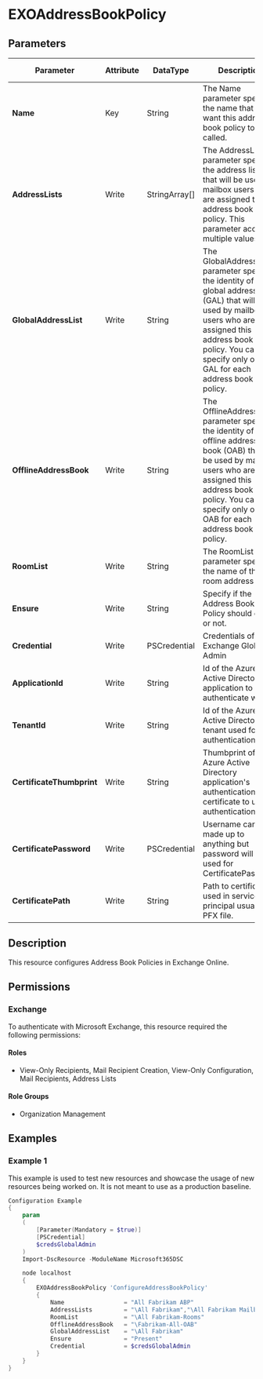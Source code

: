 ﻿# EXOAddressBookPolicy

## Parameters

| Parameter | Attribute | DataType | Description | Allowed Values |
| --- | --- | --- | --- | --- |
| **Name** | Key | String | The Name parameter specifies the name that you want this address book policy to be called. | |
| **AddressLists** | Write | StringArray[] | The AddressLists parameter specifies the address lists that will be used by mailbox users who are assigned this address book policy. This parameter accepts multiple values. | |
| **GlobalAddressList** | Write | String | The GlobalAddressList parameter specifies the identity of the global address list (GAL) that will be used by mailbox users who are assigned this address book policy. You can specify only one GAL for each address book policy. | |
| **OfflineAddressBook** | Write | String | The OfflineAddressBook parameter specifies the identity of the offline address book (OAB) that will be used by mailbox users who are assigned this address book policy. You can specify only one OAB for each address book policy. | |
| **RoomList** | Write | String | The RoomList parameter specifies the name of the room address list. | |
| **Ensure** | Write | String | Specify if the Address Book Policy should exist or not. | `Present`, `Absent` |
| **Credential** | Write | PSCredential | Credentials of the Exchange Global Admin | |
| **ApplicationId** | Write | String | Id of the Azure Active Directory application to authenticate with. | |
| **TenantId** | Write | String | Id of the Azure Active Directory tenant used for authentication. | |
| **CertificateThumbprint** | Write | String | Thumbprint of the Azure Active Directory application's authentication certificate to use for authentication. | |
| **CertificatePassword** | Write | PSCredential | Username can be made up to anything but password will be used for CertificatePassword | |
| **CertificatePath** | Write | String | Path to certificate used in service principal usually a PFX file. | |

## Description

This resource configures Address Book Policies in Exchange Online.

## Permissions


### Exchange

To authenticate with Microsoft Exchange, this resource required the following permissions:

#### Roles

- View-Only Recipients, Mail Recipient Creation, View-Only Configuration, Mail Recipients, Address Lists

#### Role Groups

- Organization Management

## Examples

### Example 1

This example is used to test new resources and showcase the usage of new resources being worked on.
It is not meant to use as a production baseline.

```powershell
Configuration Example
{
    param
    (
        [Parameter(Mandatory = $true)]
        [PSCredential]
        $credsGlobalAdmin
    )
    Import-DscResource -ModuleName Microsoft365DSC

    node localhost
    {
        EXOAddressBookPolicy 'ConfigureAddressBookPolicy'
        {
            Name                 = "All Fabrikam ABP"
            AddressLists         = "\All Fabrikam","\All Fabrikam Mailboxes","\All Fabrikam DLs","\All Fabrikam Contacts"
            RoomList             = "\All Fabrikam-Rooms"
            OfflineAddressBook   = "\Fabrikam-All-OAB"
            GlobalAddressList    = "\All Fabrikam"
            Ensure               = "Present"
            Credential           = $credsGlobalAdmin
        }
    }
}
```

